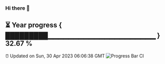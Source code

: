 ### Hi there 👋
⏳ Year progress { █████████▁▁▁▁▁▁▁▁▁▁▁▁▁▁▁▁▁▁▁▁▁ } 32.67 %
---
⏰ Updated on Sun, 30 Apr 2023 06:06:38 GMT
![Progress Bar CI](https://github.com/Moyi321/Moyi321/workflows/Progress%20Bar%20CI/badge.svg)
